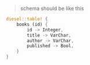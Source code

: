 > schema should be like this 

```rs
diesel::table! {
    books (id) {
        id -> Integer,
        title -> VarChar,
        author -> VarChar,
        published -> Bool,
    }
}
```